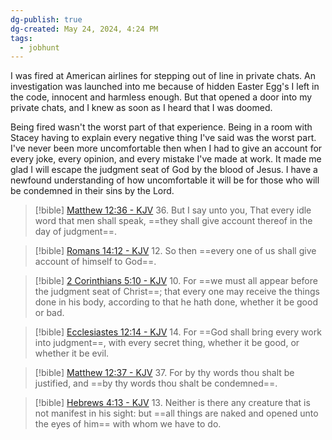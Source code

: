 ```yaml
---
dg-publish: true
dg-created: May 24, 2024, 4:24 PM
tags:
  - jobhunt
---
```


I was fired at American airlines for stepping out of line in private chats. An investigation was launched into me because of hidden Easter Egg's I left in the code, innocent and harmless enough. But that opened a door into my private chats, and I knew as soon as I heard that I was doomed.

Being fired wasn't the worst part of that experience. Being in a room with Stacey having to explain every negative thing I've said was the worst part. I've never been more uncomfortable then when I had to give an account for every joke, every opinion, and every mistake I've made at work. It made me glad I will escape the judgment seat of God by the blood of Jesus. I have a newfound understanding of how uncomfortable it will be for those who will be condemned in their sins by the Lord.

> [!bible] [Matthew 12:36 - KJV](https://bible-api.com/Matthew+12:36?translation=kjv)
> 36. But I say unto you, That every idle word that men shall speak, ==they shall give account thereof in the day of judgment==.

> [!bible] [Romans 14:12 - KJV](https://bible-api.com/Romans+14:12?translation=kjv)
> 12. So then ==every one of us shall give account of himself to God==.

> [!bible] [2 Corinthians 5:10 - KJV](https://bible-api.com/2+Corinthians+5:10?translation=kjv)
> 10. For ==we must all appear before the judgment seat of Christ==; that every one may receive the things done in his body, according to that he hath done, whether it be good or bad.

> [!bible] [Ecclesiastes 12:14 - KJV](https://bible-api.com/Ecclesiastes+12:14?translation=kjv)
> 14. For ==God shall bring every work into judgment==, with every secret thing, whether it be good, or whether it be evil.

> [!bible] [Matthew 12:37 - KJV](https://bible-api.com/Matthew+12:37?translation=kjv)
> 37. For by thy words thou shalt be justified, and ==by thy words thou shalt be condemned==.

> [!bible] [Hebrews 4:13 - KJV](https://bible-api.com/Hebrews+4:13?translation=kjv)
> 13. Neither is there any creature that is not manifest in his sight: but ==all things are naked and opened unto the eyes of him== with whom we have to do.

